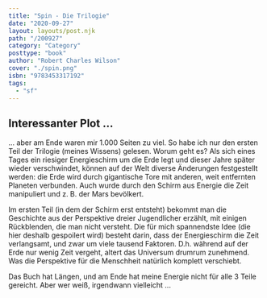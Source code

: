 ```yaml
---
title: "Spin - Die Trilogie"
date: "2020-09-27"
layout: layouts/post.njk
path: "/200927"
category: "Category"
posttype: "book"
author: "Robert Charles Wilson"
cover: "./spin.png"
isbn: "9783453317192"
tags:
  - "sf"
---
```

## Interessanter Plot ...

... aber am Ende waren mir 1.000 Seiten zu viel. So habe ich nur den ersten Teil der Trilogie (meines Wissens) gelesen. Worum geht es? Als sich eines Tages ein riesiger Energieschirm um die Erde legt und dieser Jahre später wieder verschwindet, können auf der Welt diverse Änderungen festgestellt werden: die Erde wird durch gigantische Tore mit anderen, weit entfernten Planeten verbunden. Auch wurde durch den Schirm aus Energie die Zeit manipuliert und z. B. der Mars bevölkert.

Im ersten Teil (in dem der Schirm erst entsteht) bekommt  man die Geschichte aus der Perspektive dreier Jugendlicher erzählt, mit einigen Rückblenden, die man nicht versteht. Die für mich spannendste Idee (die hier deshalb gespoilert wird) besteht darin, dass der Energieschirm die Zeit verlangsamt, und zwar um viele tausend Faktoren. D.h. während auf der Erde nur wenig Zeit vergeht, altert das Universum drumrum zunehmend. Was die Perspektive für die Menschheit natürlich komplett verschiebt.

Das Buch hat Längen, und am Ende hat meine Energie nicht für alle 3 Teile gereicht. Aber wer weiß, irgendwann vielleicht ...
